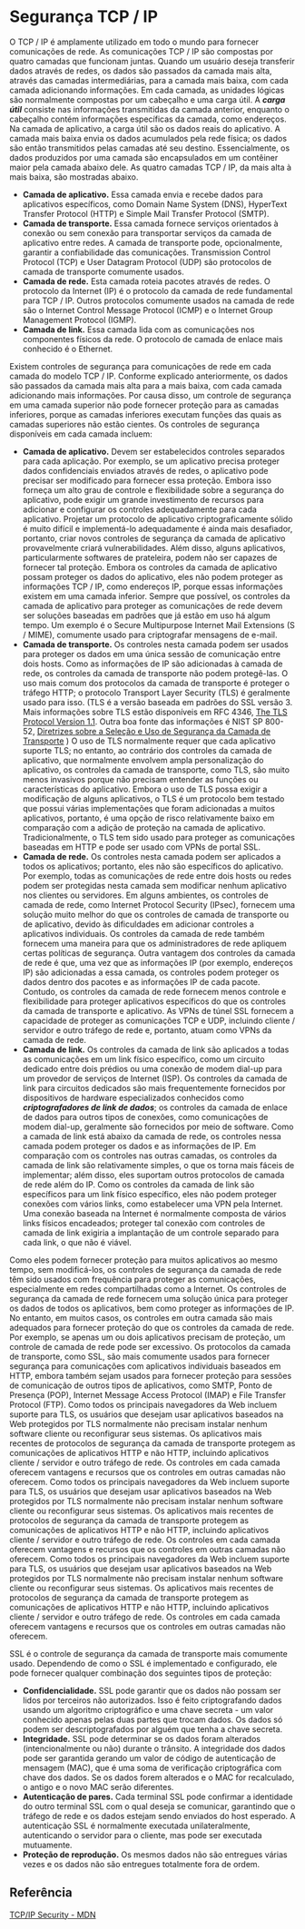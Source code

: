 # Segurança TCP / IP

O TCP / IP é amplamente utilizado em todo o mundo para fornecer comunicações de rede. As comunicações TCP / IP são compostas por quatro camadas que funcionam juntas. Quando um usuário deseja transferir dados através de redes, os dados são passados ​​da camada mais alta, através das camadas intermediárias, para a camada mais baixa, com cada camada adicionando informações. Em cada camada, as unidades lógicas são normalmente compostas por um cabeçalho e uma carga útil. A ***carga útil***  consiste nas informações transmitidas da camada anterior, enquanto o cabeçalho contém informações específicas da camada, como endereços. Na camada de aplicativo, a carga útil são os dados reais do aplicativo. A camada mais baixa envia os dados acumulados pela rede física; os dados são então transmitidos pelas camadas até seu destino. Essencialmente, os dados produzidos por uma camada são encapsulados em um contêiner maior pela camada abaixo dele. As quatro camadas TCP / IP, da mais alta à mais baixa, são mostradas abaixo.

- **Camada de aplicativo.** Essa camada envia e recebe dados para aplicativos específicos, como Domain Name System (DNS), HyperText Transfer Protocol (HTTP) e Simple Mail Transfer Protocol (SMTP).
- **Camada de transporte.** Essa camada fornece serviços orientados à conexão ou sem conexão para transportar serviços da camada de aplicativo entre redes. A camada de transporte pode, opcionalmente, garantir a confiabilidade das comunicações. Transmission Control Protocol (TCP) e User Datagram Protocol (UDP) são protocolos de camada de transporte comumente usados.
- **Camada de rede.** Esta camada roteia pacotes através de redes. O protocolo da Internet (IP) é o protocolo da camada de rede fundamental para TCP / IP. Outros protocolos comumente usados ​​na camada de rede são o Internet Control Message Protocol (ICMP) e o Internet Group Management Protocol (IGMP).
- **Camada de link.** Essa camada lida com as comunicações nos componentes físicos da rede. O protocolo de camada de enlace mais conhecido é o Ethernet.

Existem controles de segurança para comunicações de rede em cada camada do modelo TCP / IP. Conforme explicado anteriormente, os dados são passados ​​da camada mais alta para a mais baixa, com cada camada adicionando mais informações. Por causa disso, um controle de segurança em uma camada superior não pode fornecer proteção para as camadas inferiores, porque as camadas inferiores executam funções das quais as camadas superiores não estão cientes. Os controles de segurança disponíveis em cada camada incluem:

- **Camada de aplicativo.** Devem ser estabelecidos controles separados para cada aplicação. Por exemplo, se um aplicativo precisa proteger dados confidenciais enviados através de redes, o aplicativo pode precisar ser modificado para fornecer essa proteção. Embora isso forneça um alto grau de controle e flexibilidade sobre a segurança do aplicativo, pode exigir um grande investimento de recursos para adicionar e configurar os controles adequadamente para cada aplicativo. Projetar um protocolo de aplicativo criptograficamente sólido é muito difícil e implementá-lo adequadamente é ainda mais desafiador, portanto, criar novos controles de segurança da camada de aplicativo provavelmente criará vulnerabilidades. Além disso, alguns aplicativos, particularmente softwares de prateleira, podem não ser capazes de fornecer tal proteção. Embora os controles da camada de aplicativo possam proteger os dados do aplicativo, eles não podem proteger as informações TCP / IP, como endereços IP, porque essas informações existem em uma camada inferior. Sempre que possível, os controles da camada de aplicativo para proteger as comunicações de rede devem ser soluções baseadas em padrões que já estão em uso há algum tempo. Um exemplo é o Secure Multipurpose Internet Mail Extensions (S / MIME), comumente usado para criptografar mensagens de e-mail.
- **Camada de transporte.** Os controles nesta camada podem ser usados ​​para proteger os dados em uma única sessão de comunicação entre dois hosts. Como as informações de IP são adicionadas à camada de rede, os controles da camada de transporte não podem protegê-las. O uso mais comum dos protocolos da camada de transporte é proteger o tráfego HTTP; o protocolo Transport Layer Security (TLS) é geralmente usado para isso. (TLS é a versão baseada em padrões do SSL versão 3. Mais informações sobre TLS estão disponíveis em RFC 4346, [The TLS Protocol Version 1.1](https://www.ietf.org/rfc/rfc4346.txt). Outra boa fonte das informações é NIST SP 800-52, [Diretrizes sobre a Seleção e Uso de Segurança da Camada de Transporte](https://csrc.nist.gov/publications/nistpubs/) ) O uso de TLS normalmente requer que cada aplicativo suporte TLS; no entanto, ao contrário dos controles da camada de aplicativo, que normalmente envolvem ampla personalização do aplicativo, os controles da camada de transporte, como TLS, são muito menos invasivos porque não precisam entender as funções ou características do aplicativo. Embora o uso de TLS possa exigir a modificação de alguns aplicativos, o TLS é um protocolo bem testado que possui várias implementações que foram adicionadas a muitos aplicativos, portanto, é uma opção de risco relativamente baixo em comparação com a adição de proteção na camada de aplicativo. Tradicionalmente, o TLS tem sido usado para proteger as comunicações baseadas em HTTP e pode ser usado com VPNs de portal SSL.
- **Camada de rede.** Os controles nesta camada podem ser aplicados a todos os aplicativos; portanto, eles não são específicos do aplicativo. Por exemplo, todas as comunicações de rede entre dois hosts ou redes podem ser protegidas nesta camada sem modificar nenhum aplicativo nos clientes ou servidores. Em alguns ambientes, os controles de camada de rede, como Internet Protocol Security (IPsec), fornecem uma solução muito melhor do que os controles de camada de transporte ou de aplicativo, devido às dificuldades em adicionar controles a aplicativos individuais. Os controles da camada de rede também fornecem uma maneira para que os administradores de rede apliquem certas políticas de segurança. Outra vantagem dos controles da camada de rede é que, uma vez que as informações IP (por exemplo, endereços IP) são adicionadas a essa camada, os controles podem proteger os dados dentro dos pacotes e as informações IP de cada pacote. Contudo, os controles da camada de rede fornecem menos controle e flexibilidade para proteger aplicativos específicos do que os controles da camada de transporte e aplicativo. As VPNs de túnel SSL fornecem a capacidade de proteger as comunicações TCP e UDP, incluindo cliente / servidor e outro tráfego de rede e, portanto, atuam como VPNs da camada de rede.
- **Camada de link.** Os controles da camada de link são aplicados a todas as comunicações em um link físico específico, como um circuito dedicado entre dois prédios ou uma conexão de modem dial-up para um provedor de serviços de Internet (ISP). Os controles da camada de link para circuitos dedicados são mais frequentemente fornecidos por dispositivos de hardware especializados conhecidos como ***criptografadores de link de dados***; os controles da camada de enlace de dados para outros tipos de conexões, como comunicações de modem dial-up, geralmente são fornecidos por meio de software. Como a camada de link está abaixo da camada de rede, os controles nessa camada podem proteger os dados e as informações de IP. Em comparação com os controles nas outras camadas, os controles da camada de link são relativamente simples, o que os torna mais fáceis de implementar; além disso, eles suportam outros protocolos de camada de rede além do IP. Como os controles da camada de link são específicos para um link físico específico, eles não podem proteger conexões com vários links, como estabelecer uma VPN pela Internet. Uma conexão baseada na Internet é normalmente composta de vários links físicos encadeados; proteger tal conexão com controles de camada de link exigiria a implantação de um controle separado para cada link, o que não é viável.

Como eles podem fornecer proteção para muitos aplicativos ao mesmo tempo, sem modificá-los, os controles de segurança da camada de rede têm sido usados ​​com frequência para proteger as comunicações, especialmente em redes compartilhadas como a Internet. Os controles de segurança da camada de rede fornecem uma solução única para proteger os dados de todos os aplicativos, bem como proteger as informações de IP. No entanto, em muitos casos, os controles em outra camada são mais adequados para fornecer proteção do que os controles da camada de rede. Por exemplo, se apenas um ou dois aplicativos precisam de proteção, um controle de camada de rede pode ser excessivo. Os protocolos da camada de transporte, como SSL, são mais comumente usados ​​para fornecer segurança para comunicações com aplicativos individuais baseados em HTTP, embora também sejam usados ​​para fornecer proteção para sessões de comunicação de outros tipos de aplicativos, como SMTP, Ponto de Presença (POP), Internet Message Access Protocol (IMAP) e File Transfer Protocol (FTP). Como todos os principais navegadores da Web incluem suporte para TLS, os usuários que desejam usar aplicativos baseados na Web protegidos por TLS normalmente não precisam instalar nenhum software cliente ou reconfigurar seus sistemas. Os aplicativos mais recentes de protocolos de segurança da camada de transporte protegem as comunicações de aplicativos HTTP e não HTTP, incluindo aplicativos cliente / servidor e outro tráfego de rede. Os controles em cada camada oferecem vantagens e recursos que os controles em outras camadas não oferecem. Como todos os principais navegadores da Web incluem suporte para TLS, os usuários que desejam usar aplicativos baseados na Web protegidos por TLS normalmente não precisam instalar nenhum software cliente ou reconfigurar seus sistemas. Os aplicativos mais recentes de protocolos de segurança da camada de transporte protegem as comunicações de aplicativos HTTP e não HTTP, incluindo aplicativos cliente / servidor e outro tráfego de rede. Os controles em cada camada oferecem vantagens e recursos que os controles em outras camadas não oferecem. Como todos os principais navegadores da Web incluem suporte para TLS, os usuários que desejam usar aplicativos baseados na Web protegidos por TLS normalmente não precisam instalar nenhum software cliente ou reconfigurar seus sistemas. Os aplicativos mais recentes de protocolos de segurança da camada de transporte protegem as comunicações de aplicativos HTTP e não HTTP, incluindo aplicativos cliente / servidor e outro tráfego de rede. Os controles em cada camada oferecem vantagens e recursos que os controles em outras camadas não oferecem.

SSL é o controle de segurança da camada de transporte mais comumente usado. Dependendo de como o SSL é implementado e configurado, ele pode fornecer qualquer combinação dos seguintes tipos de proteção:

- **Confidencialidade.** SSL pode garantir que os dados não possam ser lidos por terceiros não autorizados. Isso é feito criptografando dados usando um algoritmo criptográfico e uma chave secreta - um valor conhecido apenas pelas duas partes que trocam dados. Os dados só podem ser descriptografados por alguém que tenha a chave secreta.
- **Integridade.** SSL pode determinar se os dados foram alterados (intencionalmente ou não) durante o trânsito. A integridade dos dados pode ser garantida gerando um valor de código de autenticação de mensagem (MAC), que é uma soma de verificação criptográfica com chave dos dados. Se os dados forem alterados e o MAC for recalculado, o antigo e o novo MAC serão diferentes.
- **Autenticação de pares.** Cada terminal SSL pode confirmar a identidade do outro terminal SSL com o qual deseja se comunicar, garantindo que o tráfego de rede e os dados estejam sendo enviados do host esperado. A autenticação SSL é normalmente executada unilateralmente, autenticando o servidor para o cliente, mas pode ser executada mutuamente.
- **Proteção de reprodução.** Os mesmos dados não são entregues várias vezes e os dados não são entregues totalmente fora de ordem.

## Referência

[TCP/IP Security - MDN](https://developer.mozilla.org/en-US/docs/Archive/Security/TCP_IP)